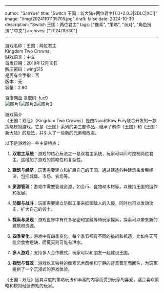 
---
author: "SanYue"
title: "Switch 王国：新大陆+两位君主[1.0+2.0.3|2DLC|XCI]"
image: "/img/20241101135705.jpg"
draft: false
date: 2024-10-30
description: "Switch 王国：两位君主"
tags: ["像素", "策略", "派对", "角色扮演","中文"]
archives: ["2024/10/30"]

---

游戏名称：王国：两位君主   
Kingdom Two Crowns    
游戏语言：中文  
首发日期：2018年12月10日  
解压密码：wing515  
是否有金手指：否  
版本：无   
容量：2.8G

[百度网盘](https://pan.baidu.com/s/1J42IccnrkRYYszthkqRyEg) 提取码: fuc9  
![图片1](/img/a736161c54c1a19.jpg)![图片2](/img/37e7cf84d.jpg)![图片3](/img/2c2d55730.jpg)  

游戏简介  
《王国：双冠》（Kingdom Two Crowns）是由Noio和Raw Fury联合开发的一款策略模拟游戏。它是《王国》系列的第三部作品，继承了前作《王国》和《王国：新大陆》的玩法，并引入了一些新的元素和改进。

以下是游戏的一些主要特点：

1. **双君主系统**：游戏的核心玩法之一是双君主系统，玩家可以同时控制两位君主，这增加了游戏的策略性和复杂性。

2. **建筑与经济**：玩家需要建立和扩展自己的王国，通过建造各种建筑来发展经济，包括城堡、市场、农场等。

3. **资源管理**：游戏中需要管理资源，如金币、食物和木材等，以维持王国的运作和发展。

4. **防御与战斗**：玩家需要建立防御工事来抵御敌人的入侵，同时也可以发动攻击，扩大自己的领土。

5. **探索与发现**：游戏世界中有许多秘密和宝藏等待玩家探索，探索可以带来新的建筑和资源。

6. **四季变化**：游戏中有四季变化，每个季节都有不同的挑战和机遇，比如冬天可能会食物短缺，而夏天则可能有洪水。

7. **多人游戏**：支持多人合作模式，玩家可以和朋友一起建设王国。

8. **视觉与音效**：游戏以其独特的像素艺术风格和宁静的背景音乐而闻名，为玩家提供了一个沉浸式的游戏体验。

《王国：双冠》因其深度的策略玩法和丰富的内容而受到玩家的喜爱，适合喜欢策略和模拟经营游戏的玩家。
